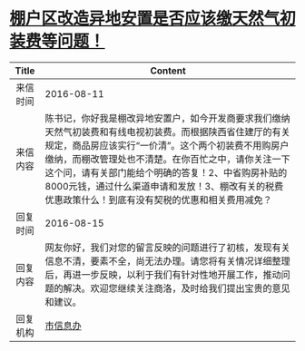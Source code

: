 # [棚户区改造异地安置是否应该缴天然气初装费等问题！](http://www.shangluo.gov.cn/zmhd/ldxxxx.jsp?urltype=leadermail.LeaderMailContentUrl&wbtreeid=1112&leadermailid=3776)

| Title |                                                                                            Content                                                                                            |
|:-----:|-----------------------------------------------------------------------------------------------------------------------------------------------------------------------------------------------|
| 来信时间  | 2016-08-11                                                                                                                                                                                    |
| 来信内容  | 陈书记，你好我是棚改异地安置户，如今开发商要求我们缴纳天然气初装费和有线电视初装费。而根据陕西省住建厅的有关规定，商品房应该实行“一价清”。这个两个初装费不用购房户缴纳，而棚改管理处也不清楚。在你百忙之中，请你关注一下这个问，请有关部门能给个明确的答复！2、中省购房补贴的8000元钱，通过什么渠道申请和发放！3、棚改有关的税费优惠政策什么！到底有没有契税的优惠和相关费用减免？ |
| 回复时间  | 2016-08-15                                                                                                                                                                                    |
| 回复内容  | 网友你好，我们对您的留言反映的问题进行了初核，发现有关信息不清，要素不全，尚无法办理。请您将有关情况详细整理后，再进一步反映，以利于我们有针对性地开展工作，推动问题的解决。欢迎您继续关注商洛，及时给我们提出宝贵的意见和建议。                                                                              |
| 回复机构  | [市信息办](../../category/agencies/市信息办.md)                                                                                                                                                       |